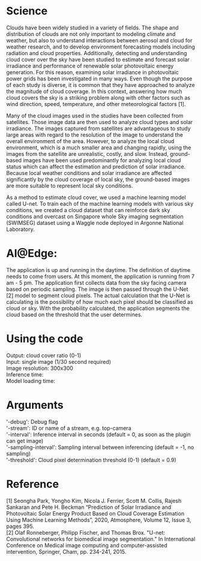 # Science
Clouds have been widely studied in a variety of fields. The shape and distribution of clouds are not only important to modeling climate and weather, but also to understand interactions between aerosol and cloud for weather research, and to develop environment forecasting models including radiation and cloud properties. Additionally, detecting and understanding cloud cover over the sky have been studied to estimate and forecast solar irradiance and performance of renewable solar photovoltaic energy generation. For this reason, examining solar irradiance in photovoltaic power grids has been investigated in many ways. Even though the purpose of each study is diverse, it is common that they have approached to analyze the magnitude of cloud coverage. In this context, answering how much cloud covers the sky is a striking problem along with other factors such as wind direction, speed, temperature, and other meteorological factors [1].

Many of the cloud images used in the studies have been collected from satellites. Those image data are then used to analyze cloud types and solar irradiance. The images captured from satellites are advantageous to study large areas with regard to the resolution of the image to understand the overall environment of the area. However, to analyze the local cloud environment, which is a much smaller area and changing rapidly, using the images from the satellite are unrealistic, costly, and slow. Instead, ground-based images have been used predominantly for analyzing local cloud status which can affect the estimation and prediction of solar irradiance. Because local weather conditions and solar irradiance are affected significantly by the cloud coverage of local sky, the ground-based images are more suitable to represent local sky conditions.

As a method to estimate cloud cover, we used a machine learning model called U-net. To train each of the machine learning models with various sky conditions, we created a cloud dataset that can reinforce dark sky conditions and overcast on Singapore whole Sky imaging segmentation (SWIMSEG) dataset using a Waggle node deployed in Argonne National Laboratory.

# AI@Edge:
The application is up and running in the daytime. The definition of daytime needs to come from users. At this moment, the application is running from 7 am - 5 pm. The application first collects data from the sky facing camera based on periodic sampling. The image is then passed through the U-Net [2] model to segment cloud pixels. The actual calculation that the U-Net is calculating is the possibility of how much each pixel should be classified as cloud or sky. With the probability calculated, the application segments the cloud based on the threshold that the user determines.

# Using the code
Output: cloud cover ratio (0-1)  
Input: single image (1/30 second required)  
Image resolution: 300x300  
Inference time:  
Model loading time:  

# Arguments
   '-debug': Debug flag  
   '-stream': ID or name of a stream, e.g. top-camera  
   '-interval': Inference interval in seconds (default = 0, as soon as the plugin can get image)  
   '-sampling-interval': Sampling interval between inferencing (default = -1, no sampling)  
   '-threshold': Cloud pixel determination threshold (0-1) (default = 0.9)  

# Reference
[1] Seongha Park, Yongho Kim, Nicola J. Ferrier, Scott M. Collis, Rajesh Sankaran and Pete H. Beckman “Prediction of Solar Irradiance and Photovoltaic Solar Energy Product Based on Cloud Coverage Estimation Using Machine Learning Methods”, 2020, Atmosphere, Volume 12, Issue 3, pages 395.  
[2] Olaf Ronneberger, Philipp Fischer, and Thomas Brox. "U-net: Convolutional networks for biomedical image segmentation." In International Conference on Medical image computing and computer-assisted intervention, Springer, Cham, pp. 234-241, 2015.
